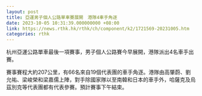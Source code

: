 ```yaml
---
layout: post
title: 亞運男子個人公路單車賽展開　港隊4車手角逐
date: 2023-10-05 10:31:39.000000000 +08:00
link: https://news.rthk.hk/rthk/ch/component/k2/1721569-20231005.htm
categories: rthk
---
```


杭州亞運公路單車最後一項賽事，男子個人公路賽今早展開，港隊派出4名車手出賽。

賽事賽程大約207公里，有66名來自19個代表團的車手角逐。港隊由高肇蔚、劉允祐、梁峻榮和梁嘉儒上陣，對手除國家隊以至南韓和日本的車手外，哈薩克及烏茲別克等代表團都有代表參賽。預計賽事下午結束。
